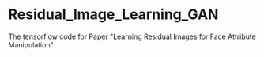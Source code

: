 # Residual_Image_Learning_GAN
The tensorflow code for Paper "Learning Residual Images for Face Attribute Manipulation"
